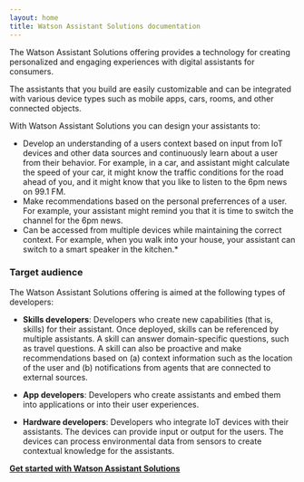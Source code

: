 ```yaml
---
layout: home
title: Watson Assistant Solutions documentation
---
```

The Watson Assistant Solutions offering provides a technology for creating personalized and engaging experiences with digital assistants for consumers.

The assistants that you build are easily customizable and can be integrated with various device types such as mobile apps, cars, rooms, and other connected objects.

With Watson Assistant Solutions you can design your assistants to:
- Develop an understanding of a users context based on input from IoT devices and other data sources and continuously learn about a user from their behavior. For example, in a car, and assistant might calculate the speed of your car, it might know the traffic conditions for the road ahead of you, and it might know that you like to listen to the 6pm news on 99.1 FM.
- Make recommendations based on the personal preferrences of a user. For example, your assistant might remind you that it is time to switch the channel for the 6pm news.
- Can be accessed from multiple devices while maintaining the correct context. For example, when you walk into your house, your assistant can switch to a smart speaker in the kitchen.*


### Target audience
The Watson Assistant Solutions offering is aimed at the following types of developers:
- **Skills developers**: Developers who create new capabilities (that is, skills) for their assistant. Once deployed, skills can be referenced by multiple assistants. A skill can answer domain-specific questions, such as travel questions. A skill can also be proactive and make recommendations based on (a) context information such as the location of the user and (b) notifications from agents that are connected to external sources.

- **App developers**: Developers who create assistants and embed them into applications or into their user experiences.

- **Hardware developers**: Developers who integrate IoT devices with their assistants. The devices can provide input or output for the users.  The devices can process environmental data from sensors to create contextual knowledge for the assistants.

[**Get started with Watson Assistant Solutions**]({{site.baseurl}}/get-started/get-started/)
